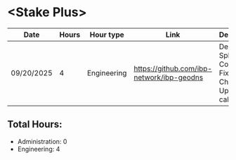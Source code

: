 # \<Stake Plus\>
| Date | Hours | Hour type | Link | Description | 
|---|---|---|---|---|
| 09/20/2025 | 4 | Engineering | https://github.com/ibp-network/ibp-geodns | Debugging, Splitting Code Base, Fixes & Changes to Uptime calculations |


## Total Hours:
- Administration: 0
- Engineering: 4
